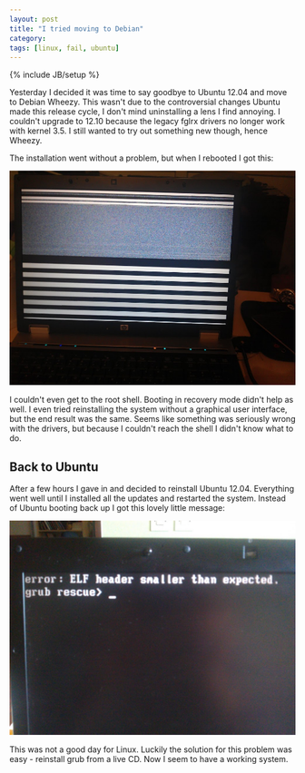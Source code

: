 ```yaml
---
layout: post
title: "I tried moving to Debian"
category: 
tags: [linux, fail, ubuntu]
---
```

{% include JB/setup %}

Yesterday I decided it was time to say goodbye to Ubuntu 12.04 and move to Debian Wheezy. This wasn't due to the controversial changes Ubuntu made this release cycle, I don't mind uninstalling a lens I find annoying. I couldn't upgrade to 12.10 because the legacy fglrx drivers no longer work with kernel 3.5. I still wanted to try out something new though, hence Wheezy.

The installation went without a problem, but when I rebooted I got this:

<a href="/assets/pics/linux-fail1.jpg" style="text-align:center;"><img class="" src="/assets/pics/linux-fail1.jpg"  width="700" alt="Linux problems 1" /></a>

I couldn't even get to the root shell. Booting in recovery mode didn't help as well. I even tried reinstalling the system without a graphical user interface, but the end result was the same. Seems like something was seriously wrong with the drivers, but because I couldn't reach the shell I didn't know what to do.

Back to Ubuntu
--------------

After a few hours I gave in and decided to reinstall Ubuntu 12.04. Everything went well until I installed all the updates and restarted the system. Instead of Ubuntu booting back up I got this lovely little message:

<a href="/assets/pics/linux-fail2.jpg" style="text-align:center;"><img class="" src="/assets/pics/linux-fail2.jpg"  width="700" alt="Linux problems 2" /></a>

This was not a good day for Linux. Luckily the solution for this problem was easy - reinstall grub from a live CD. Now I seem to have a working system. 
